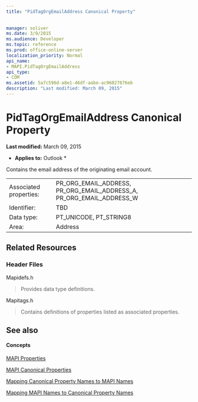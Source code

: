 ```yaml
---
title: "PidTagOrgEmailAddress Canonical Property"
 
 
manager: soliver
ms.date: 3/9/2015
ms.audience: Developer
ms.topic: reference
ms.prod: office-online-server
localization_priority: Normal
api_name:
- MAPI.PidTagOrgEmailAddress
api_type:
- COM
ms.assetid: 5a7c596d-a8e1-46df-aabe-ac96027876eb
description: "Last modified: March 09, 2015"
---
```


# PidTagOrgEmailAddress Canonical Property

 **Last modified:** March 09, 2015 
  
 * **Applies to:** Outlook * 
  
Contains the email address of the originating email account.
  
|||
|:-----|:-----|
|Associated properties:  <br/> |PR_ORG_EMAIL_ADDRESS, PR_ORG_EMAIL_ADDRESS_A, PR_ORG_EMAIL_ADDRESS_W  <br/> |
|Identifier:  <br/> |TBD  <br/> |
|Data type:  <br/> |PT_UNICODE, PT_STRING8  <br/> |
|Area:  <br/> |Address  <br/> |
   
## Related Resources

### Header Files

Mapidefs.h
  
> Provides data type definitions.
    
Mapitags.h
  
> Contains definitions of properties listed as associated properties.
    
## See also

#### Concepts

[MAPI Properties](mapi-properties.md)
  
[MAPI Canonical Properties](mapi-canonical-properties.md)
  
[Mapping Canonical Property Names to MAPI Names](mapping-canonical-property-names-to-mapi-names.md)
  
[Mapping MAPI Names to Canonical Property Names](mapping-mapi-names-to-canonical-property-names.md)

